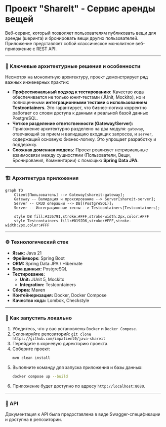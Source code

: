 # Проект "ShareIt" - Сервис аренды вещей

Веб-сервис, который позволяет пользователям публиковать вещи для аренды (шеринга) и бронировать вещи других пользователей. Приложение представляет собой классическое монолитное веб-приложение с REST API.

---

### 🌟 Ключевые архитектурные решения и особенности

Несмотря на монолитную архитектуру, проект демонстрирует ряд важных инженерных практик:

*   **Профессиональный подход к тестированию:** Качество кода обеспечивается не только юнит-тестами (JUnit, Mockito), но и полноценными **интеграционными тестами с использованием Testcontainers**. Это гарантирует, что бизнес-логика корректно работает со слоем доступа к данным и реальной базой данных PostgreSQL.
*   **Четкое разделение ответственности (Gateway/Server):** Приложение архитектурно разделено на два модуля: `gateway`, отвечающий за прием и валидацию входящих запросов, и `server`, содержащий основную бизнес-логику. Это упрощает разработку и поддержку.
*   **Сложная доменная модель:** Проект реализует нетривиальные взаимосвязи между сущностями (Пользователи, Вещи, Бронирования, Комментарии) с помощью **Spring Data JPA**.

---

### 🏗️ Архитектура приложения

```mermaid
graph TD
    Client[Пользователь] --> Gateway[shareit-gateway];
    Gateway -- Валидация и проксирование --> Server[shareit-server];
    Server -- CRUD операции --> DB[(PostgreSQL)];
    Server -- Интеграционные тесты --> Testcontainers[Testcontainers];

    style DB fill:#336791,stroke:#FFF,stroke-width:2px,color:#FFF
    style Testcontainers fill:#0192D6,stroke:#FFF,stroke-width:2px,color:#FFF
```

---

### ⚙️ Технологический стек

*   **Язык:** Java 21
*   **Фреймворк:** Spring Boot
*   **ORM:** Spring Data JPA / Hibernate
*   **База данных:** PostgreSQL
*   **Тестирование:**
    *   **Unit:** JUnit 5, Mockito
    *   **Integration:** Testcontainers
*   **Сборка:** Maven
*   **Контейнеризация:** Docker, Docker Compose
*   **Качество кода:** Lombok, Checkstyle

---

### 🚀 Как запустить локально

1.  Убедитесь, что у вас установлены `Docker` и `Docker Compose`.
2.  Склонируйте репозиторий: `git clone https://github.com/impatient0/java-shareit`
3.  Перейдите в корневую директорию проекта.
4.  Соберите проект:
    ```bash
    mvn clean install
    ```
5.  Выполните команду для запуска приложения и базы данных:
    ```bash
    docker compose up --build
    ```
6.  Приложение будет доступно по адресу `http://localhost:8080`.

---
### 📖 API

Документация к API была предоставлена в виде Swagger-спецификации и доступна в репозитории.